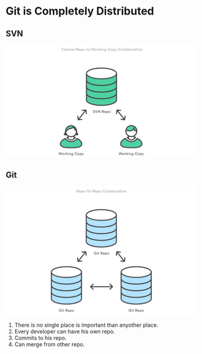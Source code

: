# Git is Completely Distributed

## SVN

![](img/svn.svg)

## Git
![](img/git.svg)

1.  There is no single place is important than anyother place.
2.  Every developer can have his own repo.
3.  Commits to his repo.
4.  Can merge from other repo.